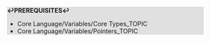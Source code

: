 <div style="margin:2em; background-color: #e0e0e0;">

<strong>↩PREREQUISITES↩</strong>

 * Core Language/Variables/Core Types_TOPIC
 * Core Language/Variables/Pointers_TOPIC

</div>

